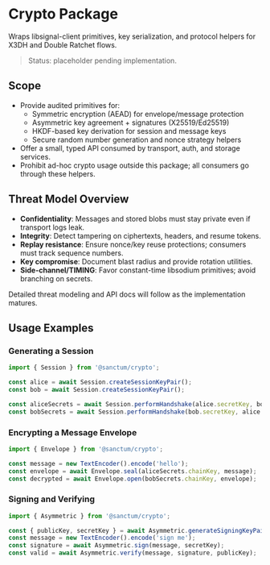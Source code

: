 # Crypto Package

Wraps libsignal-client primitives, key serialization, and protocol helpers for X3DH and Double Ratchet flows.

> Status: placeholder pending implementation.

## Scope

- Provide audited primitives for:
  - Symmetric encryption (AEAD) for envelope/message protection
  - Asymmetric key agreement + signatures (X25519/Ed25519)
  - HKDF-based key derivation for session and message keys
  - Secure random number generation and nonce strategy helpers
- Offer a small, typed API consumed by transport, auth, and storage services.
- Prohibit ad-hoc crypto usage outside this package; all consumers go through these helpers.

## Threat Model Overview

- **Confidentiality**: Messages and stored blobs must stay private even if transport logs leak.
- **Integrity**: Detect tampering on ciphertexts, headers, and resume tokens.
- **Replay resistance**: Ensure nonce/key reuse protections; consumers must track sequence numbers.
- **Key compromise**: Document blast radius and provide rotation utilities.
- **Side-channel/TIMING**: Favor constant-time libsodium primitives; avoid branching on secrets.

Detailed threat modeling and API docs will follow as the implementation matures.

## Usage Examples

### Generating a Session
```ts
import { Session } from '@sanctum/crypto';

const alice = await Session.createSessionKeyPair();
const bob = await Session.createSessionKeyPair();

const aliceSecrets = await Session.performHandshake(alice.secretKey, bob.publicKey);
const bobSecrets = await Session.performHandshake(bob.secretKey, alice.publicKey);
```

### Encrypting a Message Envelope
```ts
import { Envelope } from '@sanctum/crypto';

const message = new TextEncoder().encode('hello');
const envelope = await Envelope.seal(aliceSecrets.chainKey, message);
const decrypted = await Envelope.open(bobSecrets.chainKey, envelope);
```

### Signing and Verifying
```ts
import { Asymmetric } from '@sanctum/crypto';

const { publicKey, secretKey } = await Asymmetric.generateSigningKeyPair();
const message = new TextEncoder().encode('sign me');
const signature = await Asymmetric.sign(message, secretKey);
const valid = await Asymmetric.verify(message, signature, publicKey);
```

